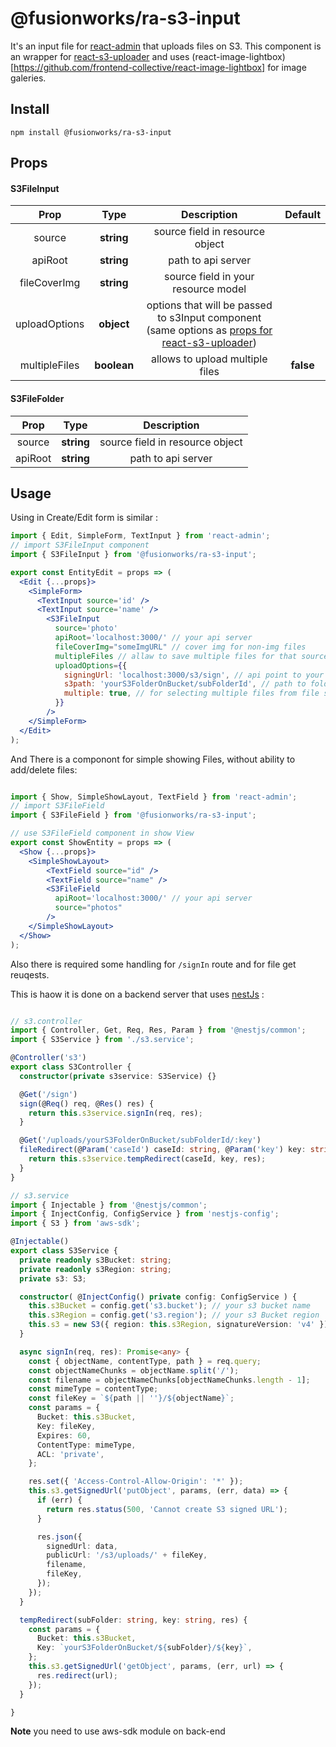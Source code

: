 # @fusionworks/ra-s3-input
It's an input file for [react-admin](https://github.com/marmelab/react-admin) that uploads files on S3.
This component is an wrapper for [react-s3-uploader](https://github.com/odysseyscience/react-s3-uploader) and uses (react-image-lightbox)[https://github.com/frontend-collective/react-image-lightbox] for image galeries.

## Install

`` npm install @fusionworks/ra-s3-input ``

## Props

#### S3FileInput

|Prop|Type|Description|Default|
|:---:|:---:|:---:|:---:|
|source|**string**| source field in resource object|
|apiRoot|**string**|path to api server |
|fileCoverImg|**string**|source field in your resource model|
|uploadOptions|**object**| options that will be passed to s3Input component (same options as [props for react-s3-uploader](https://github.com/odysseyscience/react-s3-uploader)) |
|multipleFiles|**boolean**|allows to upload multiple files|**false**|

#### S3FileFolder

|Prop|Type|Description|
|:---:|:---:|:---:|
|source|**string**| source field in resource object|
|apiRoot|**string**|path to api server |


## Usage

Using in Create/Edit form is similar :

``` jsx
import { Edit, SimpleForm, TextInput } from 'react-admin';
// import S3FileInput component
import { S3FileInput } from '@fusionworks/ra-s3-input';

export const EntityEdit = props => (
  <Edit {...props}>
    <SimpleForm>
      <TextInput source='id' />
      <TextInput source='name' />
        <S3FileInput
          source='photo'
          apiRoot='localhost:3000/' // your api server
          fileCoverImg="someImgURL" // cover img for non-img files
          multipleFiles // allaw to save multiple files for that source
          uploadOptions={{
            signingUrl: 'localhost:3000/s3/sign', // api point to your server for S3 signin,
            s3path: 'yourS3FolderOnBucket/subFolderId', // path to folder from S3 where wil be saved file
            multiple: true, // for selecting multiple files from file system
          }}
        />
    </SimpleForm>
  </Edit>
);
```
And There is a componont for simple showing Files, without ability to add/delete files:

```jsx

import { Show, SimpleShowLayout, TextField } from 'react-admin';
// import S3FileField
import { S3FileField } from '@fusionworks/ra-s3-input';

// use S3FileField component in show View
export const ShowEntity = props => (
  <Show {...props}>
    <SimpleShowLayout>
        <TextField source="id" />
        <TextField source="name" />
        <S3FileField
          apiRoot='localhost:3000/' // your api server
          source="photos"
        />
    </SimpleShowLayout>
  </Show>
);
```
Also there is required some handling for ```/signIn``` route and for file get reuqests.

This is haow it is done on a backend server that uses [nestJs](https://github.com/nestjs/nest) :

```ts

// s3.controller
import { Controller, Get, Req, Res, Param } from '@nestjs/common';
import { S3Service } from './s3.service';

@Controller('s3')
export class S3Controller {
  constructor(private s3service: S3Service) {}

  @Get('/sign')
  sign(@Req() req, @Res() res) {
    return this.s3service.signIn(req, res);
  }

  @Get('/uploads/yourS3FolderOnBucket/subFolderId/:key')
  fileRedirect(@Param('caseId') caseId: string, @Param('key') key: string, @Res() res) {
    return this.s3service.tempRedirect(caseId, key, res);
  }
}
```

```ts
// s3.service
import { Injectable } from '@nestjs/common';
import { InjectConfig, ConfigService } from 'nestjs-config';
import { S3 } from 'aws-sdk';

@Injectable()
export class S3Service {
  private readonly s3Bucket: string;
  private readonly s3Region: string;
  private s3: S3;

  constructor( @InjectConfig() private config: ConfigService ) {
    this.s3Bucket = config.get('s3.bucket'); // your s3 bucket name
    this.s3Region = config.get('s3.region'); // your s3 Bucket region
    this.s3 = new S3({ region: this.s3Region, signatureVersion: 'v4' });
  }

  async signIn(req, res): Promise<any> {
    const { objectName, contentType, path } = req.query;
    const objectNameChunks = objectName.split('/');
    const filename = objectNameChunks[objectNameChunks.length - 1];
    const mimeType = contentType;
    const fileKey = `${path || ''}/${objectName}`;
    const params = {
      Bucket: this.s3Bucket,
      Key: fileKey,
      Expires: 60,
      ContentType: mimeType,
      ACL: 'private',
    };

    res.set({ 'Access-Control-Allow-Origin': '*' });
    this.s3.getSignedUrl('putObject', params, (err, data) => {
      if (err) {
        return res.status(500, 'Cannot create S3 signed URL');
      }

      res.json({
        signedUrl: data,
        publicUrl: '/s3/uploads/' + fileKey,
        filename,
        fileKey,
      });
    });
  }

  tempRedirect(subFolder: string, key: string, res) {
    const params = {
      Bucket: this.s3Bucket,
      Key: `yourS3FolderOnBucket/${subFolder}/${key}`,
    };
    this.s3.getSignedUrl('getObject', params, (err, url) => {
      res.redirect(url);
    });
  }

}
```

**Note** you need to use aws-sdk module on back-end